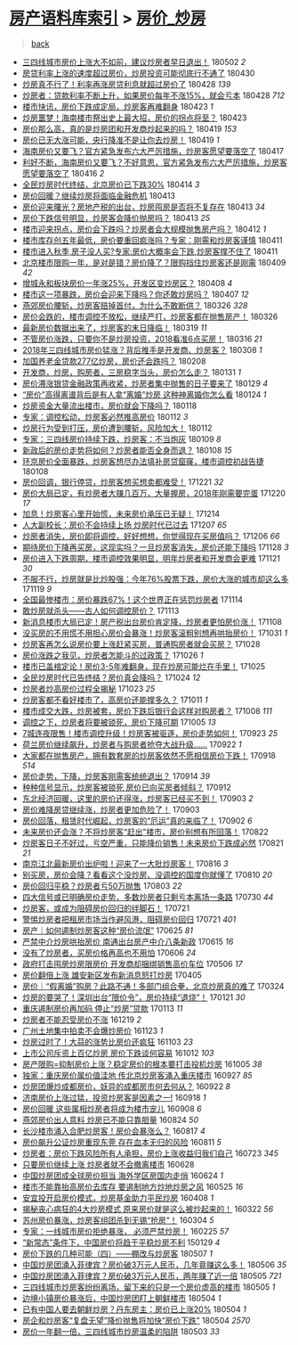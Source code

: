 [房产语料库索引](../../README.md)  > [房价_炒房](房价_炒房.md)
====
> [back](../README.md)

- [三四线城市房价上涨大不如前，建议炒房者早日退出！](http://jkwz.applinzi.com/ittc/7098538471553762315.html#%E4%B8%89%E5%9B%9B%E7%BA%BF%E5%9F%8E%E5%B8%82%E6%88%BF%E4%BB%B7%E4%B8%8A%E6%B6%A8%E5%A4%A7%E4%B8%8D%E5%A6%82%E5%89%8D%EF%BC%8C%E5%BB%BA%E8%AE%AE%E7%82%92%E6%88%BF%E8%80%85%E6%97%A9%E6%97%A5%E9%80%80%E5%87%BA%EF%BC%81) 180502 *2* 
- [房贷利率上涨的速度超过房价，炒房投资可能彻底行不通了](http://jkwz.applinzi.com/ittc/7097711911049364497.html#%E6%88%BF%E8%B4%B7%E5%88%A9%E7%8E%87%E4%B8%8A%E6%B6%A8%E7%9A%84%E9%80%9F%E5%BA%A6%E8%B6%85%E8%BF%87%E6%88%BF%E4%BB%B7%EF%BC%8C%E7%82%92%E6%88%BF%E6%8A%95%E8%B5%84%E5%8F%AF%E8%83%BD%E5%BD%BB%E5%BA%95%E8%A1%8C%E4%B8%8D%E9%80%9A%E4%BA%86) 180430  
- [炒房真不行了！利率再涨房贷利息就超过房价了](http://jkwz.applinzi.com/ittc/7097094198685860870.html#%E7%82%92%E6%88%BF%E7%9C%9F%E4%B8%8D%E8%A1%8C%E4%BA%86%EF%BC%81%E5%88%A9%E7%8E%87%E5%86%8D%E6%B6%A8%E6%88%BF%E8%B4%B7%E5%88%A9%E6%81%AF%E5%B0%B1%E8%B6%85%E8%BF%87%E6%88%BF%E4%BB%B7%E4%BA%86) 180428 *139* 
- [炒房者：贷款利率不断上升，如果房价每年不涨15%，就会亏本](http://jkwz.applinzi.com/ittc/7096968254679680010.html#%E7%82%92%E6%88%BF%E8%80%85%EF%BC%9A%E8%B4%B7%E6%AC%BE%E5%88%A9%E7%8E%87%E4%B8%8D%E6%96%AD%E4%B8%8A%E5%8D%87%EF%BC%8C%E5%A6%82%E6%9E%9C%E6%88%BF%E4%BB%B7%E6%AF%8F%E5%B9%B4%E4%B8%8D%E6%B6%A815%25%EF%BC%8C%E5%B0%B1%E4%BC%9A%E4%BA%8F%E6%9C%AC) 180428 *712* 
- [楼市快讯，房价下跌成定局，炒房客再难翻身](http://jkwz.applinzi.com/ittc/7095170495827936262.html#%E6%A5%BC%E5%B8%82%E5%BF%AB%E8%AE%AF%EF%BC%8C%E6%88%BF%E4%BB%B7%E4%B8%8B%E8%B7%8C%E6%88%90%E5%AE%9A%E5%B1%80%EF%BC%8C%E7%82%92%E6%88%BF%E5%AE%A2%E5%86%8D%E9%9A%BE%E7%BF%BB%E8%BA%AB) 180423 *1* 
- [炒房噩梦！海南楼市祭出史上最大招，房价的拐点将至？](http://jkwz.applinzi.com/ittc/7095225880177804305.html#%E7%82%92%E6%88%BF%E5%99%A9%E6%A2%A6%EF%BC%81%E6%B5%B7%E5%8D%97%E6%A5%BC%E5%B8%82%E7%A5%AD%E5%87%BA%E5%8F%B2%E4%B8%8A%E6%9C%80%E5%A4%A7%E6%8B%9B%EF%BC%8C%E6%88%BF%E4%BB%B7%E7%9A%84%E6%8B%90%E7%82%B9%E5%B0%86%E8%87%B3%EF%BC%9F) 180423  
- [房价那么高，真的是炒房团和开发商炒起来的吗？](http://jkwz.applinzi.com/ittc/7093740029056910353.html#%E6%88%BF%E4%BB%B7%E9%82%A3%E4%B9%88%E9%AB%98%EF%BC%8C%E7%9C%9F%E7%9A%84%E6%98%AF%E7%82%92%E6%88%BF%E5%9B%A2%E5%92%8C%E5%BC%80%E5%8F%91%E5%95%86%E7%82%92%E8%B5%B7%E6%9D%A5%E7%9A%84%E5%90%97%EF%BC%9F) 180419 *153* 
- [房价已无大涨可能，央行降准不是让你去炒房！](http://jkwz.applinzi.com/ittc/7093620239994717191.html#%E6%88%BF%E4%BB%B7%E5%B7%B2%E6%97%A0%E5%A4%A7%E6%B6%A8%E5%8F%AF%E8%83%BD%EF%BC%8C%E5%A4%AE%E8%A1%8C%E9%99%8D%E5%87%86%E4%B8%8D%E6%98%AF%E8%AE%A9%E4%BD%A0%E5%8E%BB%E7%82%92%E6%88%BF%EF%BC%81) 180419 *1* 
- [海南房价又要飞？官方紧急发布六大严厉措施，炒房客愿望要落空了](http://jkwz.applinzi.com/ittc/7092854978660271121.html#%E6%B5%B7%E5%8D%97%E6%88%BF%E4%BB%B7%E5%8F%88%E8%A6%81%E9%A3%9E%EF%BC%9F%E5%AE%98%E6%96%B9%E7%B4%A7%E6%80%A5%E5%8F%91%E5%B8%83%E5%85%AD%E5%A4%A7%E4%B8%A5%E5%8E%89%E6%8E%AA%E6%96%BD%EF%BC%8C%E7%82%92%E6%88%BF%E5%AE%A2%E6%84%BF%E6%9C%9B%E8%A6%81%E8%90%BD%E7%A9%BA%E4%BA%86) 180417  
- [利好不断，海南房价又要飞？不好意思，官方紧急发布六大严厉措施，炒房客愿望要落空了](http://jkwz.applinzi.com/ittc/7092697070404371462.html#%E5%88%A9%E5%A5%BD%E4%B8%8D%E6%96%AD%EF%BC%8C%E6%B5%B7%E5%8D%97%E6%88%BF%E4%BB%B7%E5%8F%88%E8%A6%81%E9%A3%9E%EF%BC%9F%E4%B8%8D%E5%A5%BD%E6%84%8F%E6%80%9D%EF%BC%8C%E5%AE%98%E6%96%B9%E7%B4%A7%E6%80%A5%E5%8F%91%E5%B8%83%E5%85%AD%E5%A4%A7%E4%B8%A5%E5%8E%89%E6%8E%AA%E6%96%BD%EF%BC%8C%E7%82%92%E6%88%BF%E5%AE%A2%E6%84%BF%E6%9C%9B%E8%A6%81%E8%90%BD%E7%A9%BA%E4%BA%86) 180416 *2* 
- [全民炒房时代终结，北京房价已下跌30%](http://jkwz.applinzi.com/ittc/7091598177360937995.html#%E5%85%A8%E6%B0%91%E7%82%92%E6%88%BF%E6%97%B6%E4%BB%A3%E7%BB%88%E7%BB%93%EF%BC%8C%E5%8C%97%E4%BA%AC%E6%88%BF%E4%BB%B7%E5%B7%B2%E4%B8%8B%E8%B7%8C30%25) 180414 *3* 
- [房价回暖？继续炒房将面临金融危机](http://jkwz.applinzi.com/ittc/7091386805700264967.html#%E6%88%BF%E4%BB%B7%E5%9B%9E%E6%9A%96%EF%BC%9F%E7%BB%A7%E7%BB%AD%E7%82%92%E6%88%BF%E5%B0%86%E9%9D%A2%E4%B8%B4%E9%87%91%E8%9E%8D%E5%8D%B1%E6%9C%BA) 180413  
- [房价迎来曙光？房地产税的出台，炒房囤房是否将不复存在](http://jkwz.applinzi.com/ittc/7091511206974325777.html#%E6%88%BF%E4%BB%B7%E8%BF%8E%E6%9D%A5%E6%9B%99%E5%85%89%EF%BC%9F%E6%88%BF%E5%9C%B0%E4%BA%A7%E7%A8%8E%E7%9A%84%E5%87%BA%E5%8F%B0%EF%BC%8C%E7%82%92%E6%88%BF%E5%9B%A4%E6%88%BF%E6%98%AF%E5%90%A6%E5%B0%86%E4%B8%8D%E5%A4%8D%E5%AD%98%E5%9C%A8) 180413 *34* 
- [房价下跌信号明显，炒房客会降价抛房吗？](http://jkwz.applinzi.com/ittc/7091141543224411153.html#%E6%88%BF%E4%BB%B7%E4%B8%8B%E8%B7%8C%E4%BF%A1%E5%8F%B7%E6%98%8E%E6%98%BE%EF%BC%8C%E7%82%92%E6%88%BF%E5%AE%A2%E4%BC%9A%E9%99%8D%E4%BB%B7%E6%8A%9B%E6%88%BF%E5%90%97%EF%BC%9F) 180413 *25* 
- [楼市迎来拐点，房价会下跌吗？炒房者会大规模抛售房产吗？](http://jkwz.applinzi.com/ittc/7091103516355724299.html#%E6%A5%BC%E5%B8%82%E8%BF%8E%E6%9D%A5%E6%8B%90%E7%82%B9%EF%BC%8C%E6%88%BF%E4%BB%B7%E4%BC%9A%E4%B8%8B%E8%B7%8C%E5%90%97%EF%BC%9F%E7%82%92%E6%88%BF%E8%80%85%E4%BC%9A%E5%A4%A7%E8%A7%84%E6%A8%A1%E6%8A%9B%E5%94%AE%E6%88%BF%E4%BA%A7%E5%90%97%EF%BC%9F) 180412 *1* 
- [楼市库存创五年最低，房价要重回疯涨吗？专家：刚需和炒房客谨慎](http://jkwz.applinzi.com/ittc/7090749685700756487.html#%E6%A5%BC%E5%B8%82%E5%BA%93%E5%AD%98%E5%88%9B%E4%BA%94%E5%B9%B4%E6%9C%80%E4%BD%8E%EF%BC%8C%E6%88%BF%E4%BB%B7%E8%A6%81%E9%87%8D%E5%9B%9E%E7%96%AF%E6%B6%A8%E5%90%97%EF%BC%9F%E4%B8%93%E5%AE%B6%EF%BC%9A%E5%88%9A%E9%9C%80%E5%92%8C%E7%82%92%E6%88%BF%E5%AE%A2%E8%B0%A8%E6%85%8E) 180411  
- [楼市进入秋季,房子没人买?专家:房价大概率会下跌,炒房客撑不住了](http://jkwz.applinzi.com/ittc/7090745722221888529.html#%E6%A5%BC%E5%B8%82%E8%BF%9B%E5%85%A5%E7%A7%8B%E5%AD%A3%2C%E6%88%BF%E5%AD%90%E6%B2%A1%E4%BA%BA%E4%B9%B0%3F%E4%B8%93%E5%AE%B6%3A%E6%88%BF%E4%BB%B7%E5%A4%A7%E6%A6%82%E7%8E%87%E4%BC%9A%E4%B8%8B%E8%B7%8C%2C%E7%82%92%E6%88%BF%E5%AE%A2%E6%92%91%E4%B8%8D%E4%BD%8F%E4%BA%86) 180411  
- [北京楼市限购一年，是对是错？房价降了？限购挡住炒房客还是刚需](http://jkwz.applinzi.com/ittc/7089926956005196811.html#%E5%8C%97%E4%BA%AC%E6%A5%BC%E5%B8%82%E9%99%90%E8%B4%AD%E4%B8%80%E5%B9%B4%EF%BC%8C%E6%98%AF%E5%AF%B9%E6%98%AF%E9%94%99%EF%BC%9F%E6%88%BF%E4%BB%B7%E9%99%8D%E4%BA%86%EF%BC%9F%E9%99%90%E8%B4%AD%E6%8C%A1%E4%BD%8F%E7%82%92%E6%88%BF%E5%AE%A2%E8%BF%98%E6%98%AF%E5%88%9A%E9%9C%80) 180409 *42* 
- [增城永和板块房价一年涨25%，开发区变炒房区？](http://jkwz.applinzi.com/ittc/7089617079827432455.html#%E5%A2%9E%E5%9F%8E%E6%B0%B8%E5%92%8C%E6%9D%BF%E5%9D%97%E6%88%BF%E4%BB%B7%E4%B8%80%E5%B9%B4%E6%B6%A825%25%EF%BC%8C%E5%BC%80%E5%8F%91%E5%8C%BA%E5%8F%98%E7%82%92%E6%88%BF%E5%8C%BA%EF%BC%9F) 180408 *4* 
- [楼市这一项暴跌，房价会迎来下降吗？你还敢炒房吗？](http://jkwz.applinzi.com/ittc/7089351833091048458.html#%E6%A5%BC%E5%B8%82%E8%BF%99%E4%B8%80%E9%A1%B9%E6%9A%B4%E8%B7%8C%EF%BC%8C%E6%88%BF%E4%BB%B7%E4%BC%9A%E8%BF%8E%E6%9D%A5%E4%B8%8B%E9%99%8D%E5%90%97%EF%BC%9F%E4%BD%A0%E8%BF%98%E6%95%A2%E7%82%92%E6%88%BF%E5%90%97%EF%BC%9F) 180407 *12* 
- [燕郊房价腰斩，炒房客赔掉首付，为什么不敢断供？](http://jkwz.applinzi.com/ittc/7084853638591939600.html#%E7%87%95%E9%83%8A%E6%88%BF%E4%BB%B7%E8%85%B0%E6%96%A9%EF%BC%8C%E7%82%92%E6%88%BF%E5%AE%A2%E8%B5%94%E6%8E%89%E9%A6%96%E4%BB%98%EF%BC%8C%E4%B8%BA%E4%BB%80%E4%B9%88%E4%B8%8D%E6%95%A2%E6%96%AD%E4%BE%9B%EF%BC%9F) 180326 *328* 
- [房价会跌的，楼市调控不放松，继续严打，炒房客都在抛售房产！](http://jkwz.applinzi.com/ittc/7084571768788616203.html#%E6%88%BF%E4%BB%B7%E4%BC%9A%E8%B7%8C%E7%9A%84%EF%BC%8C%E6%A5%BC%E5%B8%82%E8%B0%83%E6%8E%A7%E4%B8%8D%E6%94%BE%E6%9D%BE%EF%BC%8C%E7%BB%A7%E7%BB%AD%E4%B8%A5%E6%89%93%EF%BC%8C%E7%82%92%E6%88%BF%E5%AE%A2%E9%83%BD%E5%9C%A8%E6%8A%9B%E5%94%AE%E6%88%BF%E4%BA%A7%EF%BC%81) 180326  
- [最新房价数据出来了，炒房客的末日降临！](http://jkwz.applinzi.com/ittc/7082198831225897995.html#%E6%9C%80%E6%96%B0%E6%88%BF%E4%BB%B7%E6%95%B0%E6%8D%AE%E5%87%BA%E6%9D%A5%E4%BA%86%EF%BC%8C%E7%82%92%E6%88%BF%E5%AE%A2%E7%9A%84%E6%9C%AB%E6%97%A5%E9%99%8D%E4%B8%B4%EF%BC%81) 180319 *11* 
- [不管房价涨跌，只要你不是炒房投资，2018看准6点买房！](http://jkwz.applinzi.com/ittc/7081134498983183366.html#%E4%B8%8D%E7%AE%A1%E6%88%BF%E4%BB%B7%E6%B6%A8%E8%B7%8C%EF%BC%8C%E5%8F%AA%E8%A6%81%E4%BD%A0%E4%B8%8D%E6%98%AF%E7%82%92%E6%88%BF%E6%8A%95%E8%B5%84%EF%BC%8C2018%E7%9C%8B%E5%87%866%E7%82%B9%E4%B9%B0%E6%88%BF%EF%BC%81) 180316 *21* 
- [2018年三四线城市房价猛涨？背后推手是开发商、炒房客？](http://jkwz.applinzi.com/ittc/7078123679395611659.html#2018%E5%B9%B4%E4%B8%89%E5%9B%9B%E7%BA%BF%E5%9F%8E%E5%B8%82%E6%88%BF%E4%BB%B7%E7%8C%9B%E6%B6%A8%EF%BC%9F%E8%83%8C%E5%90%8E%E6%8E%A8%E6%89%8B%E6%98%AF%E5%BC%80%E5%8F%91%E5%95%86%E3%80%81%E7%82%92%E6%88%BF%E5%AE%A2%EF%BC%9F) 180308 *1* 
- [加国养老金贷款277亿炒房，房价还会跌吗？](http://jkwz.applinzi.com/ittc/7067610194417026058.html#%E5%8A%A0%E5%9B%BD%E5%85%BB%E8%80%81%E9%87%91%E8%B4%B7%E6%AC%BE277%E4%BA%BF%E7%82%92%E6%88%BF%EF%BC%8C%E6%88%BF%E4%BB%B7%E8%BF%98%E4%BC%9A%E8%B7%8C%E5%90%97%EF%BC%9F) 180208  
- [开发商，炒房，购房者，三房稳字当头，房价怎么走？](http://jkwz.applinzi.com/ittc/7064891325025879057.html#%E5%BC%80%E5%8F%91%E5%95%86%EF%BC%8C%E7%82%92%E6%88%BF%EF%BC%8C%E8%B4%AD%E6%88%BF%E8%80%85%EF%BC%8C%E4%B8%89%E6%88%BF%E7%A8%B3%E5%AD%97%E5%BD%93%E5%A4%B4%EF%BC%8C%E6%88%BF%E4%BB%B7%E6%80%8E%E4%B9%88%E8%B5%B0%EF%BC%9F) 180131 *1* 
- [房价滞涨银贷金融政策再收紧，炒房者集中抛售的日子要来了](http://jkwz.applinzi.com/ittc/7064149980162294794.html#%E6%88%BF%E4%BB%B7%E6%BB%9E%E6%B6%A8%E9%93%B6%E8%B4%B7%E9%87%91%E8%9E%8D%E6%94%BF%E7%AD%96%E5%86%8D%E6%94%B6%E7%B4%A7%EF%BC%8C%E7%82%92%E6%88%BF%E8%80%85%E9%9B%86%E4%B8%AD%E6%8A%9B%E5%94%AE%E7%9A%84%E6%97%A5%E5%AD%90%E8%A6%81%E6%9D%A5%E4%BA%86) 180129 *4* 
- [“房价”高得离谱背后是有人拿“离婚”炒房 这种神离婚你怎么看](http://jkwz.applinzi.com/ittc/7061955733405303818.html#%E2%80%9C%E6%88%BF%E4%BB%B7%E2%80%9D%E9%AB%98%E5%BE%97%E7%A6%BB%E8%B0%B1%E8%83%8C%E5%90%8E%E6%98%AF%E6%9C%89%E4%BA%BA%E6%8B%BF%E2%80%9C%E7%A6%BB%E5%A9%9A%E2%80%9D%E7%82%92%E6%88%BF+%E8%BF%99%E7%A7%8D%E7%A5%9E%E7%A6%BB%E5%A9%9A%E4%BD%A0%E6%80%8E%E4%B9%88%E7%9C%8B) 180124 *1* 
- [炒房资金大量流出楼市，房价就会下降吗？](http://jkwz.applinzi.com/ittc/7059979188612629511.html#%E7%82%92%E6%88%BF%E8%B5%84%E9%87%91%E5%A4%A7%E9%87%8F%E6%B5%81%E5%87%BA%E6%A5%BC%E5%B8%82%EF%BC%8C%E6%88%BF%E4%BB%B7%E5%B0%B1%E4%BC%9A%E4%B8%8B%E9%99%8D%E5%90%97%EF%BC%9F) 180118  
- [专家：调控松动，炒房客必然推高房价](http://jkwz.applinzi.com/ittc/7057831280807248906.html#%E4%B8%93%E5%AE%B6%EF%BC%9A%E8%B0%83%E6%8E%A7%E6%9D%BE%E5%8A%A8%EF%BC%8C%E7%82%92%E6%88%BF%E5%AE%A2%E5%BF%85%E7%84%B6%E6%8E%A8%E9%AB%98%E6%88%BF%E4%BB%B7) 180112 *3* 
- [炒房行为受到打压，房价遭到腰斩，风险加大！](http://jkwz.applinzi.com/ittc/7057660708555064330.html#%E7%82%92%E6%88%BF%E8%A1%8C%E4%B8%BA%E5%8F%97%E5%88%B0%E6%89%93%E5%8E%8B%EF%BC%8C%E6%88%BF%E4%BB%B7%E9%81%AD%E5%88%B0%E8%85%B0%E6%96%A9%EF%BC%8C%E9%A3%8E%E9%99%A9%E5%8A%A0%E5%A4%A7%EF%BC%81) 180112  
- [专家：三四线房价持续下跌，炒房客：不当炮灰](http://jkwz.applinzi.com/ittc/7056625429610234890.html#%E4%B8%93%E5%AE%B6%EF%BC%9A%E4%B8%89%E5%9B%9B%E7%BA%BF%E6%88%BF%E4%BB%B7%E6%8C%81%E7%BB%AD%E4%B8%8B%E8%B7%8C%EF%BC%8C%E7%82%92%E6%88%BF%E5%AE%A2%EF%BC%9A%E4%B8%8D%E5%BD%93%E7%82%AE%E7%81%B0) 180109 *8* 
- [新政后的房价走势将如何？炒房者能否全身而退？](http://jkwz.applinzi.com/ittc/7056260479217828871.html#%E6%96%B0%E6%94%BF%E5%90%8E%E7%9A%84%E6%88%BF%E4%BB%B7%E8%B5%B0%E5%8A%BF%E5%B0%86%E5%A6%82%E4%BD%95%EF%BC%9F%E7%82%92%E6%88%BF%E8%80%85%E8%83%BD%E5%90%A6%E5%85%A8%E8%BA%AB%E8%80%8C%E9%80%80%EF%BC%9F) 180108 *15* 
- [环京房价全面暴跌，炒房客想尽办法填补房贷窟窿，楼市调控初战告捷](http://jkwz.applinzi.com/ittc/7056167145375794183.html#%E7%8E%AF%E4%BA%AC%E6%88%BF%E4%BB%B7%E5%85%A8%E9%9D%A2%E6%9A%B4%E8%B7%8C%EF%BC%8C%E7%82%92%E6%88%BF%E5%AE%A2%E6%83%B3%E5%B0%BD%E5%8A%9E%E6%B3%95%E5%A1%AB%E8%A1%A5%E6%88%BF%E8%B4%B7%E7%AA%9F%E7%AA%BF%EF%BC%8C%E6%A5%BC%E5%B8%82%E8%B0%83%E6%8E%A7%E5%88%9D%E6%88%98%E5%91%8A%E6%8D%B7) 180108  
- [房价回调，银行停贷，炒房客想买想卖都难受！](http://jkwz.applinzi.com/ittc/7049465387689706513.html#%E6%88%BF%E4%BB%B7%E5%9B%9E%E8%B0%83%EF%BC%8C%E9%93%B6%E8%A1%8C%E5%81%9C%E8%B4%B7%EF%BC%8C%E7%82%92%E6%88%BF%E5%AE%A2%E6%83%B3%E4%B9%B0%E6%83%B3%E5%8D%96%E9%83%BD%E9%9A%BE%E5%8F%97%EF%BC%81) 171221 *32* 
- [房价大局已定，有炒房者大赚几百万，大量握房，2018年刚需要完蛋](http://jkwz.applinzi.com/ittc/7049096283195704337.html#%E6%88%BF%E4%BB%B7%E5%A4%A7%E5%B1%80%E5%B7%B2%E5%AE%9A%EF%BC%8C%E6%9C%89%E7%82%92%E6%88%BF%E8%80%85%E5%A4%A7%E8%B5%9A%E5%87%A0%E7%99%BE%E4%B8%87%EF%BC%8C%E5%A4%A7%E9%87%8F%E6%8F%A1%E6%88%BF%EF%BC%8C2018%E5%B9%B4%E5%88%9A%E9%9C%80%E8%A6%81%E5%AE%8C%E8%9B%8B) 171220 *17* 
- [加息！炒房客心里开始慌，未来房价承压已无疑！](http://jkwz.applinzi.com/ittc/7046968222098654224.html#%E5%8A%A0%E6%81%AF%EF%BC%81%E7%82%92%E6%88%BF%E5%AE%A2%E5%BF%83%E9%87%8C%E5%BC%80%E5%A7%8B%E6%85%8C%EF%BC%8C%E6%9C%AA%E6%9D%A5%E6%88%BF%E4%BB%B7%E6%89%BF%E5%8E%8B%E5%B7%B2%E6%97%A0%E7%96%91%EF%BC%81) 171214  
- [人大副校长：房价不会持续上扬 炒房时代已过去](http://jkwz.applinzi.com/ittc/7044294096473031696.html#%E4%BA%BA%E5%A4%A7%E5%89%AF%E6%A0%A1%E9%95%BF%EF%BC%9A%E6%88%BF%E4%BB%B7%E4%B8%8D%E4%BC%9A%E6%8C%81%E7%BB%AD%E4%B8%8A%E6%89%AC+%E7%82%92%E6%88%BF%E6%97%B6%E4%BB%A3%E5%B7%B2%E8%BF%87%E5%8E%BB) 171207 *65* 
- [炒房者消失，房价即将调控，好好想想，你觉得现在买房值吗？](http://jkwz.applinzi.com/ittc/7043975332623811601.html#%E7%82%92%E6%88%BF%E8%80%85%E6%B6%88%E5%A4%B1%EF%BC%8C%E6%88%BF%E4%BB%B7%E5%8D%B3%E5%B0%86%E8%B0%83%E6%8E%A7%EF%BC%8C%E5%A5%BD%E5%A5%BD%E6%83%B3%E6%83%B3%EF%BC%8C%E4%BD%A0%E8%A7%89%E5%BE%97%E7%8E%B0%E5%9C%A8%E4%B9%B0%E6%88%BF%E5%80%BC%E5%90%97%EF%BC%9F) 171206 *66* 
- [期待房价下降再买房，这现实吗？一旦炒房客消失，房价还能下降吗](http://jkwz.applinzi.com/ittc/7041032502846686225.html#%E6%9C%9F%E5%BE%85%E6%88%BF%E4%BB%B7%E4%B8%8B%E9%99%8D%E5%86%8D%E4%B9%B0%E6%88%BF%EF%BC%8C%E8%BF%99%E7%8E%B0%E5%AE%9E%E5%90%97%EF%BC%9F%E4%B8%80%E6%97%A6%E7%82%92%E6%88%BF%E5%AE%A2%E6%B6%88%E5%A4%B1%EF%BC%8C%E6%88%BF%E4%BB%B7%E8%BF%98%E8%83%BD%E4%B8%8B%E9%99%8D%E5%90%97) 171128 *3* 
- [房价进入下跌周期，楼市调控效果明显，明年炒房者和开发商会更难](http://jkwz.applinzi.com/ittc/7038463345429054481.html#%E6%88%BF%E4%BB%B7%E8%BF%9B%E5%85%A5%E4%B8%8B%E8%B7%8C%E5%91%A8%E6%9C%9F%EF%BC%8C%E6%A5%BC%E5%B8%82%E8%B0%83%E6%8E%A7%E6%95%88%E6%9E%9C%E6%98%8E%E6%98%BE%EF%BC%8C%E6%98%8E%E5%B9%B4%E7%82%92%E6%88%BF%E8%80%85%E5%92%8C%E5%BC%80%E5%8F%91%E5%95%86%E4%BC%9A%E6%9B%B4%E9%9A%BE) 171121 *30* 
- [不服不行，炒房就是比炒股强：今年76%股票下跌，房价大涨的城市却这么多](http://jkwz.applinzi.com/ittc/7037708945563583505.html#%E4%B8%8D%E6%9C%8D%E4%B8%8D%E8%A1%8C%EF%BC%8C%E7%82%92%E6%88%BF%E5%B0%B1%E6%98%AF%E6%AF%94%E7%82%92%E8%82%A1%E5%BC%BA%EF%BC%9A%E4%BB%8A%E5%B9%B476%25%E8%82%A1%E7%A5%A8%E4%B8%8B%E8%B7%8C%EF%BC%8C%E6%88%BF%E4%BB%B7%E5%A4%A7%E6%B6%A8%E7%9A%84%E5%9F%8E%E5%B8%82%E5%8D%B4%E8%BF%99%E4%B9%88%E5%A4%9A) 171119 *9* 
- [全国最惨楼市：房价暴跌67%！这个世界正在惩罚炒房者](http://jkwz.applinzi.com/ittc/7035835330220000272.html#%E5%85%A8%E5%9B%BD%E6%9C%80%E6%83%A8%E6%A5%BC%E5%B8%82%EF%BC%9A%E6%88%BF%E4%BB%B7%E6%9A%B4%E8%B7%8C67%25%EF%BC%81%E8%BF%99%E4%B8%AA%E4%B8%96%E7%95%8C%E6%AD%A3%E5%9C%A8%E6%83%A9%E7%BD%9A%E7%82%92%E6%88%BF%E8%80%85) 171114  
- [敢炒房就杀头——古人如何调控房价？](http://jkwz.applinzi.com/ittc/7035549038026425360.html#%E6%95%A2%E7%82%92%E6%88%BF%E5%B0%B1%E6%9D%80%E5%A4%B4%E2%80%94%E2%80%94%E5%8F%A4%E4%BA%BA%E5%A6%82%E4%BD%95%E8%B0%83%E6%8E%A7%E6%88%BF%E4%BB%B7%EF%BC%9F) 171113  
- [新消息楼市大局已定！房产税出台房价肯定降，炒房者更怕房价涨！](http://jkwz.applinzi.com/ittc/7033511725389841424.html#%E6%96%B0%E6%B6%88%E6%81%AF%E6%A5%BC%E5%B8%82%E5%A4%A7%E5%B1%80%E5%B7%B2%E5%AE%9A%EF%BC%81%E6%88%BF%E4%BA%A7%E7%A8%8E%E5%87%BA%E5%8F%B0%E6%88%BF%E4%BB%B7%E8%82%AF%E5%AE%9A%E9%99%8D%EF%BC%8C%E7%82%92%E6%88%BF%E8%80%85%E6%9B%B4%E6%80%95%E6%88%BF%E4%BB%B7%E6%B6%A8%EF%BC%81) 171108  
- [没买房的不用慌不用担心房价会暴涨！炒房客滚粗别想再哄抬房价！](http://jkwz.applinzi.com/ittc/7030524612016866321.html#%E6%B2%A1%E4%B9%B0%E6%88%BF%E7%9A%84%E4%B8%8D%E7%94%A8%E6%85%8C%E4%B8%8D%E7%94%A8%E6%8B%85%E5%BF%83%E6%88%BF%E4%BB%B7%E4%BC%9A%E6%9A%B4%E6%B6%A8%EF%BC%81%E7%82%92%E6%88%BF%E5%AE%A2%E6%BB%9A%E7%B2%97%E5%88%AB%E6%83%B3%E5%86%8D%E5%93%84%E6%8A%AC%E6%88%BF%E4%BB%B7%EF%BC%81) 171031 *1* 
- [炒房客再怎么说房价要上涨赶紧买房，普通购房者就会买房？](http://jkwz.applinzi.com/ittc/7029458470816973840.html#%E7%82%92%E6%88%BF%E5%AE%A2%E5%86%8D%E6%80%8E%E4%B9%88%E8%AF%B4%E6%88%BF%E4%BB%B7%E8%A6%81%E4%B8%8A%E6%B6%A8%E8%B5%B6%E7%B4%A7%E4%B9%B0%E6%88%BF%EF%BC%8C%E6%99%AE%E9%80%9A%E8%B4%AD%E6%88%BF%E8%80%85%E5%B0%B1%E4%BC%9A%E4%B9%B0%E6%88%BF%EF%BC%9F) 171028  
- [房价涨跌之我见，炒房者怎能斗的过政策？](http://jkwz.applinzi.com/ittc/7028788084265714704.html#%E6%88%BF%E4%BB%B7%E6%B6%A8%E8%B7%8C%E4%B9%8B%E6%88%91%E8%A7%81%EF%BC%8C%E7%82%92%E6%88%BF%E8%80%85%E6%80%8E%E8%83%BD%E6%96%97%E7%9A%84%E8%BF%87%E6%94%BF%E7%AD%96%EF%BC%9F) 171026 *1* 
- [楼市已盖棺定论！房价3-5年难翻身，现在炒房可能烂在手里！](http://jkwz.applinzi.com/ittc/7028440328087012369.html#%E6%A5%BC%E5%B8%82%E5%B7%B2%E7%9B%96%E6%A3%BA%E5%AE%9A%E8%AE%BA%EF%BC%81%E6%88%BF%E4%BB%B73-5%E5%B9%B4%E9%9A%BE%E7%BF%BB%E8%BA%AB%EF%BC%8C%E7%8E%B0%E5%9C%A8%E7%82%92%E6%88%BF%E5%8F%AF%E8%83%BD%E7%83%82%E5%9C%A8%E6%89%8B%E9%87%8C%EF%BC%81) 171025  
- [全民炒房时代已告终结？房价真会降吗？](http://jkwz.applinzi.com/ittc/7028004951689790480.html#%E5%85%A8%E6%B0%91%E7%82%92%E6%88%BF%E6%97%B6%E4%BB%A3%E5%B7%B2%E5%91%8A%E7%BB%88%E7%BB%93%EF%BC%9F%E6%88%BF%E4%BB%B7%E7%9C%9F%E4%BC%9A%E9%99%8D%E5%90%97%EF%BC%9F) 171024 *12* 
- [炒房者炒高房价过程全揭秘](http://jkwz.applinzi.com/ittc/7027621292776358929.html#%E7%82%92%E6%88%BF%E8%80%85%E7%82%92%E9%AB%98%E6%88%BF%E4%BB%B7%E8%BF%87%E7%A8%8B%E5%85%A8%E6%8F%AD%E7%A7%98) 171023 *25* 
- [炒房客都不看好楼市了，高房价还能撑多久？](http://jkwz.applinzi.com/ittc/7023120043632755729.html#%E7%82%92%E6%88%BF%E5%AE%A2%E9%83%BD%E4%B8%8D%E7%9C%8B%E5%A5%BD%E6%A5%BC%E5%B8%82%E4%BA%86%EF%BC%8C%E9%AB%98%E6%88%BF%E4%BB%B7%E8%BF%98%E8%83%BD%E6%92%91%E5%A4%9A%E4%B9%85%EF%BC%9F) 171011 *1* 
- [楼市成交大跌，炒房被套，房价下跌后银行会这样对购房者？](http://jkwz.applinzi.com/ittc/7022018923359372305.html#%E6%A5%BC%E5%B8%82%E6%88%90%E4%BA%A4%E5%A4%A7%E8%B7%8C%EF%BC%8C%E7%82%92%E6%88%BF%E8%A2%AB%E5%A5%97%EF%BC%8C%E6%88%BF%E4%BB%B7%E4%B8%8B%E8%B7%8C%E5%90%8E%E9%93%B6%E8%A1%8C%E4%BC%9A%E8%BF%99%E6%A0%B7%E5%AF%B9%E8%B4%AD%E6%88%BF%E8%80%85%EF%BC%9F) 171008 *111* 
- [调控之下，炒房者将要被锁死，房价下降可期](http://jkwz.applinzi.com/ittc/7020998494440129552.html#%E8%B0%83%E6%8E%A7%E4%B9%8B%E4%B8%8B%EF%BC%8C%E7%82%92%E6%88%BF%E8%80%85%E5%B0%86%E8%A6%81%E8%A2%AB%E9%94%81%E6%AD%BB%EF%BC%8C%E6%88%BF%E4%BB%B7%E4%B8%8B%E9%99%8D%E5%8F%AF%E6%9C%9F) 171005 *13* 
- [7城连夜限售！楼市调控升级！炒房客被驱逐，房价走势如何！](http://jkwz.applinzi.com/ittc/7016479860090995728.html#7%E5%9F%8E%E8%BF%9E%E5%A4%9C%E9%99%90%E5%94%AE%EF%BC%81%E6%A5%BC%E5%B8%82%E8%B0%83%E6%8E%A7%E5%8D%87%E7%BA%A7%EF%BC%81%E7%82%92%E6%88%BF%E5%AE%A2%E8%A2%AB%E9%A9%B1%E9%80%90%EF%BC%8C%E6%88%BF%E4%BB%B7%E8%B5%B0%E5%8A%BF%E5%A6%82%E4%BD%95%EF%BC%81) 170923 *25* 
- [荷兰房价继续飙升，炒房者与购房者抢夺大战升级……](http://jkwz.applinzi.com/ittc/7016077122840560656.html#%E8%8D%B7%E5%85%B0%E6%88%BF%E4%BB%B7%E7%BB%A7%E7%BB%AD%E9%A3%99%E5%8D%87%EF%BC%8C%E7%82%92%E6%88%BF%E8%80%85%E4%B8%8E%E8%B4%AD%E6%88%BF%E8%80%85%E6%8A%A2%E5%A4%BA%E5%A4%A7%E6%88%98%E5%8D%87%E7%BA%A7%E2%80%A6%E2%80%A6) 170922 *1* 
- [大家都在抛售房产，拥有数套房的炒房客依然不愿相信房价下跌！](http://jkwz.applinzi.com/ittc/7014605584379413521.html#%E5%A4%A7%E5%AE%B6%E9%83%BD%E5%9C%A8%E6%8A%9B%E5%94%AE%E6%88%BF%E4%BA%A7%EF%BC%8C%E6%8B%A5%E6%9C%89%E6%95%B0%E5%A5%97%E6%88%BF%E7%9A%84%E7%82%92%E6%88%BF%E5%AE%A2%E4%BE%9D%E7%84%B6%E4%B8%8D%E6%84%BF%E7%9B%B8%E4%BF%A1%E6%88%BF%E4%BB%B7%E4%B8%8B%E8%B7%8C%EF%BC%81) 170918 *514* 
- [房价走势，下降，炒房客刚需客统统退出？](http://jkwz.applinzi.com/ittc/7013250075206353936.html#%E6%88%BF%E4%BB%B7%E8%B5%B0%E5%8A%BF%EF%BC%8C%E4%B8%8B%E9%99%8D%EF%BC%8C%E7%82%92%E6%88%BF%E5%AE%A2%E5%88%9A%E9%9C%80%E5%AE%A2%E7%BB%9F%E7%BB%9F%E9%80%80%E5%87%BA%EF%BC%9F) 170914 *39* 
- [种种信号显示，炒房客被锁死 房价已向买房者倾斜？](http://jkwz.applinzi.com/ittc/7012441236978533136.html#%E7%A7%8D%E7%A7%8D%E4%BF%A1%E5%8F%B7%E6%98%BE%E7%A4%BA%EF%BC%8C%E7%82%92%E6%88%BF%E5%AE%A2%E8%A2%AB%E9%94%81%E6%AD%BB+%E6%88%BF%E4%BB%B7%E5%B7%B2%E5%90%91%E4%B9%B0%E6%88%BF%E8%80%85%E5%80%BE%E6%96%9C%EF%BC%9F) 170912  
- [东北经济回暖，这里的房价还得涨，炒房客已经买不到！](http://jkwz.applinzi.com/ittc/7009186218791928849.html#%E4%B8%9C%E5%8C%97%E7%BB%8F%E6%B5%8E%E5%9B%9E%E6%9A%96%EF%BC%8C%E8%BF%99%E9%87%8C%E7%9A%84%E6%88%BF%E4%BB%B7%E8%BF%98%E5%BE%97%E6%B6%A8%EF%BC%8C%E7%82%92%E6%88%BF%E5%AE%A2%E5%B7%B2%E7%BB%8F%E4%B9%B0%E4%B8%8D%E5%88%B0%EF%BC%81) 170903 *2* 
- [房价难降房贷继续涨，炒房者更加危险了！](http://jkwz.applinzi.com/ittc/7009149736874148880.html#%E6%88%BF%E4%BB%B7%E9%9A%BE%E9%99%8D%E6%88%BF%E8%B4%B7%E7%BB%A7%E7%BB%AD%E6%B6%A8%EF%BC%8C%E7%82%92%E6%88%BF%E8%80%85%E6%9B%B4%E5%8A%A0%E5%8D%B1%E9%99%A9%E4%BA%86%EF%BC%81) 170903  
- [房价回落，租赁时代崛起，炒房客的“厄运”真的来临了！](http://jkwz.applinzi.com/ittc/7008656107495752721.html#%E6%88%BF%E4%BB%B7%E5%9B%9E%E8%90%BD%EF%BC%8C%E7%A7%9F%E8%B5%81%E6%97%B6%E4%BB%A3%E5%B4%9B%E8%B5%B7%EF%BC%8C%E7%82%92%E6%88%BF%E5%AE%A2%E7%9A%84%E2%80%9C%E5%8E%84%E8%BF%90%E2%80%9D%E7%9C%9F%E7%9A%84%E6%9D%A5%E4%B8%B4%E4%BA%86%EF%BC%81) 170902 *6* 
- [未来房价还会涨？不将炒房客“赶出”楼市，房价别想有所回落！](http://jkwz.applinzi.com/ittc/7004557626439107601.html#%E6%9C%AA%E6%9D%A5%E6%88%BF%E4%BB%B7%E8%BF%98%E4%BC%9A%E6%B6%A8%EF%BC%9F%E4%B8%8D%E5%B0%86%E7%82%92%E6%88%BF%E5%AE%A2%E2%80%9C%E8%B5%B6%E5%87%BA%E2%80%9D%E6%A5%BC%E5%B8%82%EF%BC%8C%E6%88%BF%E4%BB%B7%E5%88%AB%E6%83%B3%E6%9C%89%E6%89%80%E5%9B%9E%E8%90%BD%EF%BC%81) 170822  
- [炒房客日子不好过，亏空严重，只能降价销售！未来房价下跌成必然](http://jkwz.applinzi.com/ittc/7004208609377125392.html#%E7%82%92%E6%88%BF%E5%AE%A2%E6%97%A5%E5%AD%90%E4%B8%8D%E5%A5%BD%E8%BF%87%EF%BC%8C%E4%BA%8F%E7%A9%BA%E4%B8%A5%E9%87%8D%EF%BC%8C%E5%8F%AA%E8%83%BD%E9%99%8D%E4%BB%B7%E9%94%80%E5%94%AE%EF%BC%81%E6%9C%AA%E6%9D%A5%E6%88%BF%E4%BB%B7%E4%B8%8B%E8%B7%8C%E6%88%90%E5%BF%85%E7%84%B6) 170821 *21* 
- [南京江北最新房价出炉啦！迎来了一大批炒房客！](http://jkwz.applinzi.com/ittc/7002420960198919185.html#%E5%8D%97%E4%BA%AC%E6%B1%9F%E5%8C%97%E6%9C%80%E6%96%B0%E6%88%BF%E4%BB%B7%E5%87%BA%E7%82%89%E5%95%A6%EF%BC%81%E8%BF%8E%E6%9D%A5%E4%BA%86%E4%B8%80%E5%A4%A7%E6%89%B9%E7%82%92%E6%88%BF%E5%AE%A2%EF%BC%81) 170816 *3* 
- [别买房，房价会降？看看这个没炒房、没调控的国度你就懂了](http://jkwz.applinzi.com/ittc/7000199399991673872.html#%E5%88%AB%E4%B9%B0%E6%88%BF%EF%BC%8C%E6%88%BF%E4%BB%B7%E4%BC%9A%E9%99%8D%EF%BC%9F%E7%9C%8B%E7%9C%8B%E8%BF%99%E4%B8%AA%E6%B2%A1%E7%82%92%E6%88%BF%E3%80%81%E6%B2%A1%E8%B0%83%E6%8E%A7%E7%9A%84%E5%9B%BD%E5%BA%A6%E4%BD%A0%E5%B0%B1%E6%87%82%E4%BA%86) 170810 *20* 
- [房价回归平稳？炒房者亏50万抛售](http://jkwz.applinzi.com/ittc/6997538108332311568.html#%E6%88%BF%E4%BB%B7%E5%9B%9E%E5%BD%92%E5%B9%B3%E7%A8%B3%EF%BC%9F%E7%82%92%E6%88%BF%E8%80%85%E4%BA%8F50%E4%B8%87%E6%8A%9B%E5%94%AE) 170803 *22* 
- [四大信号或已明确房价走势，多数炒房者只剩亏本离场一条路](http://jkwz.applinzi.com/ittc/6995933217470022673.html#%E5%9B%9B%E5%A4%A7%E4%BF%A1%E5%8F%B7%E6%88%96%E5%B7%B2%E6%98%8E%E7%A1%AE%E6%88%BF%E4%BB%B7%E8%B5%B0%E5%8A%BF%EF%BC%8C%E5%A4%9A%E6%95%B0%E7%82%92%E6%88%BF%E8%80%85%E5%8F%AA%E5%89%A9%E4%BA%8F%E6%9C%AC%E7%A6%BB%E5%9C%BA%E4%B8%80%E6%9D%A1%E8%B7%AF) 170730 *44* 
- [炒房客，或成为阻碍房价回归的绊脚石！](http://jkwz.applinzi.com/ittc/6992785461750531089.html#%E7%82%92%E6%88%BF%E5%AE%A2%EF%BC%8C%E6%88%96%E6%88%90%E4%B8%BA%E9%98%BB%E7%A2%8D%E6%88%BF%E4%BB%B7%E5%9B%9E%E5%BD%92%E7%9A%84%E7%BB%8A%E8%84%9A%E7%9F%B3%EF%BC%81) 170721  
- [警惕炒房者把租房市场当作避风港，阻碍房价回归](http://jkwz.applinzi.com/ittc/6992715525527176209.html#%E8%AD%A6%E6%83%95%E7%82%92%E6%88%BF%E8%80%85%E6%8A%8A%E7%A7%9F%E6%88%BF%E5%B8%82%E5%9C%BA%E5%BD%93%E4%BD%9C%E9%81%BF%E9%A3%8E%E6%B8%AF%EF%BC%8C%E9%98%BB%E7%A2%8D%E6%88%BF%E4%BB%B7%E5%9B%9E%E5%BD%92) 170721 *401* 
- [房产｜如何遏制炒房客这种“房价流氓”](http://jkwz.applinzi.com/ittc/6983048302416102404.html#%E6%88%BF%E4%BA%A7%EF%BD%9C%E5%A6%82%E4%BD%95%E9%81%8F%E5%88%B6%E7%82%92%E6%88%BF%E5%AE%A2%E8%BF%99%E7%A7%8D%E2%80%9C%E6%88%BF%E4%BB%B7%E6%B5%81%E6%B0%93%E2%80%9D) 170625 *81* 
- [严禁中介炒房哄抬房价 南通出台房产中介八条新政](http://jkwz.applinzi.com/ittc/6979485035869504517.html#%E4%B8%A5%E7%A6%81%E4%B8%AD%E4%BB%8B%E7%82%92%E6%88%BF%E5%93%84%E6%8A%AC%E6%88%BF%E4%BB%B7+%E5%8D%97%E9%80%9A%E5%87%BA%E5%8F%B0%E6%88%BF%E4%BA%A7%E4%B8%AD%E4%BB%8B%E5%85%AB%E6%9D%A1%E6%96%B0%E6%94%BF) 170615 *16* 
- [没有了炒房者，买房价格再高也不用怕](http://jkwz.applinzi.com/ittc/6976049740046140420.html#%E6%B2%A1%E6%9C%89%E4%BA%86%E7%82%92%E6%88%BF%E8%80%85%EF%BC%8C%E4%B9%B0%E6%88%BF%E4%BB%B7%E6%A0%BC%E5%86%8D%E9%AB%98%E4%B9%9F%E4%B8%8D%E7%94%A8%E6%80%95) 170606 *24* 
- [政府打击囤房炒房限房价 开发商却捆绑销售高价车位](http://jkwz.applinzi.com/ittc/6964480734952686597.html#%E6%94%BF%E5%BA%9C%E6%89%93%E5%87%BB%E5%9B%A4%E6%88%BF%E7%82%92%E6%88%BF%E9%99%90%E6%88%BF%E4%BB%B7+%E5%BC%80%E5%8F%91%E5%95%86%E5%8D%B4%E6%8D%86%E7%BB%91%E9%94%80%E5%94%AE%E9%AB%98%E4%BB%B7%E8%BD%A6%E4%BD%8D) 170506 *17* 
- [房价翻倍上涨 雄安新区发布新消息怒打炒房](http://jkwz.applinzi.com/ittc/6952976291929261060.html#%E6%88%BF%E4%BB%B7%E7%BF%BB%E5%80%8D%E4%B8%8A%E6%B6%A8+%E9%9B%84%E5%AE%89%E6%96%B0%E5%8C%BA%E5%8F%91%E5%B8%83%E6%96%B0%E6%B6%88%E6%81%AF%E6%80%92%E6%89%93%E7%82%92%E6%88%BF) 170405  
- [房价｜“假离婚”购房？此路不通！多部门组合拳，北京炒房真的难了](http://jkwz.applinzi.com/ittc/6948688773255791621.html#%E6%88%BF%E4%BB%B7%EF%BD%9C%E2%80%9C%E5%81%87%E7%A6%BB%E5%A9%9A%E2%80%9D%E8%B4%AD%E6%88%BF%EF%BC%9F%E6%AD%A4%E8%B7%AF%E4%B8%8D%E9%80%9A%EF%BC%81%E5%A4%9A%E9%83%A8%E9%97%A8%E7%BB%84%E5%90%88%E6%8B%B3%EF%BC%8C%E5%8C%97%E4%BA%AC%E7%82%92%E6%88%BF%E7%9C%9F%E7%9A%84%E9%9A%BE%E4%BA%86) 170324  
- [炒房的要哭了！深圳出台“限价令”，房价持续“退烧”！](http://jkwz.applinzi.com/ittc/6925680918198223877.html#%E7%82%92%E6%88%BF%E7%9A%84%E8%A6%81%E5%93%AD%E4%BA%86%EF%BC%81%E6%B7%B1%E5%9C%B3%E5%87%BA%E5%8F%B0%E2%80%9C%E9%99%90%E4%BB%B7%E4%BB%A4%E2%80%9D%EF%BC%8C%E6%88%BF%E4%BB%B7%E6%8C%81%E7%BB%AD%E2%80%9C%E9%80%80%E7%83%A7%E2%80%9D%EF%BC%81) 170121 *30* 
- [重庆遏制房价再加码 停止“炒房”贷款](http://jkwz.applinzi.com/ittc/6922596175357412356.html#%E9%87%8D%E5%BA%86%E9%81%8F%E5%88%B6%E6%88%BF%E4%BB%B7%E5%86%8D%E5%8A%A0%E7%A0%81+%E5%81%9C%E6%AD%A2%E2%80%9C%E7%82%92%E6%88%BF%E2%80%9D%E8%B4%B7%E6%AC%BE) 170113 *11* 
- [炒房者不能忍受房价不涨](http://jkwz.applinzi.com/ittc/6913132365307446276.html#%E7%82%92%E6%88%BF%E8%80%85%E4%B8%8D%E8%83%BD%E5%BF%8D%E5%8F%97%E6%88%BF%E4%BB%B7%E4%B8%8D%E6%B6%A8) 161219 *2* 
- [广州土地集中拍卖不会爆炒房价](http://jkwz.applinzi.com/ittc/6903453362556503045.html#%E5%B9%BF%E5%B7%9E%E5%9C%9F%E5%9C%B0%E9%9B%86%E4%B8%AD%E6%8B%8D%E5%8D%96%E4%B8%8D%E4%BC%9A%E7%88%86%E7%82%92%E6%88%BF%E4%BB%B7) 161123 *1* 
- [炒房过时了！大蒜的涨势比房价还疯狂](http://jkwz.applinzi.com/ittc/6896323945430516741.html#%E7%82%92%E6%88%BF%E8%BF%87%E6%97%B6%E4%BA%86%EF%BC%81%E5%A4%A7%E8%92%9C%E7%9A%84%E6%B6%A8%E5%8A%BF%E6%AF%94%E6%88%BF%E4%BB%B7%E8%BF%98%E7%96%AF%E7%8B%82) 161103 *23* 
- [上市公司斥资上百亿炒房 房价下跌谈何容易](http://jkwz.applinzi.com/ittc/6888107688768046084.html#%E4%B8%8A%E5%B8%82%E5%85%AC%E5%8F%B8%E6%96%A5%E8%B5%84%E4%B8%8A%E7%99%BE%E4%BA%BF%E7%82%92%E6%88%BF+%E6%88%BF%E4%BB%B7%E4%B8%8B%E8%B7%8C%E8%B0%88%E4%BD%95%E5%AE%B9%E6%98%93) 161012 *103* 
- [房产限购=抑制房价上涨？稳定房价的根本要打击投机炒房](http://jkwz.applinzi.com/ittc/6885480806264341509.html#%E6%88%BF%E4%BA%A7%E9%99%90%E8%B4%AD%3D%E6%8A%91%E5%88%B6%E6%88%BF%E4%BB%B7%E4%B8%8A%E6%B6%A8%EF%BC%9F%E7%A8%B3%E5%AE%9A%E6%88%BF%E4%BB%B7%E7%9A%84%E6%A0%B9%E6%9C%AC%E8%A6%81%E6%89%93%E5%87%BB%E6%8A%95%E6%9C%BA%E7%82%92%E6%88%BF) 161005 *38* 
- [独家：重庆房价属价值洼地 传北京炒房客涌入重庆楼市](http://jkwz.applinzi.com/ittc/6882529186832450564.html#%E7%8B%AC%E5%AE%B6%EF%BC%9A%E9%87%8D%E5%BA%86%E6%88%BF%E4%BB%B7%E5%B1%9E%E4%BB%B7%E5%80%BC%E6%B4%BC%E5%9C%B0+%E4%BC%A0%E5%8C%97%E4%BA%AC%E7%82%92%E6%88%BF%E5%AE%A2%E6%B6%8C%E5%85%A5%E9%87%8D%E5%BA%86%E6%A5%BC%E5%B8%82) 160927 *85* 
- [炒房团爆炒成都房价，妖异的成都房市何去何从？](http://jkwz.applinzi.com/ittc/6880808635625636869.html#%E7%82%92%E6%88%BF%E5%9B%A2%E7%88%86%E7%82%92%E6%88%90%E9%83%BD%E6%88%BF%E4%BB%B7%EF%BC%8C%E5%A6%96%E5%BC%82%E7%9A%84%E6%88%90%E9%83%BD%E6%88%BF%E5%B8%82%E4%BD%95%E5%8E%BB%E4%BD%95%E4%BB%8E%EF%BC%9F) 160922 *8* 
- [济南房价上涨过猛，投资炒房客是因素之一!](http://jkwz.applinzi.com/ittc/6879129359494939652.html#%E6%B5%8E%E5%8D%97%E6%88%BF%E4%BB%B7%E4%B8%8A%E6%B6%A8%E8%BF%87%E7%8C%9B%EF%BC%8C%E6%8A%95%E8%B5%84%E7%82%92%E6%88%BF%E5%AE%A2%E6%98%AF%E5%9B%A0%E7%B4%A0%E4%B9%8B%E4%B8%80%21) 160918 *1* 
- [房价回暖 这些属相炒房者将成为楼市宠儿](http://jkwz.applinzi.com/ittc/6875401589807907844.html#%E6%88%BF%E4%BB%B7%E5%9B%9E%E6%9A%96+%E8%BF%99%E4%BA%9B%E5%B1%9E%E7%9B%B8%E7%82%92%E6%88%BF%E8%80%85%E5%B0%86%E6%88%90%E4%B8%BA%E6%A5%BC%E5%B8%82%E5%AE%A0%E5%84%BF) 160908 *6* 
- [燕郊房价出人意料 炒房已不能只靠胆量](http://jkwz.applinzi.com/ittc/6869818613778875397.html#%E7%87%95%E9%83%8A%E6%88%BF%E4%BB%B7%E5%87%BA%E4%BA%BA%E6%84%8F%E6%96%99+%E7%82%92%E6%88%BF%E5%B7%B2%E4%B8%8D%E8%83%BD%E5%8F%AA%E9%9D%A0%E8%83%86%E9%87%8F) 160824 *50* 
- [长沙楼市涌入合肥炒房客！房价会暴涨么？](http://jkwz.applinzi.com/ittc/6867383802254590980.html#%E9%95%BF%E6%B2%99%E6%A5%BC%E5%B8%82%E6%B6%8C%E5%85%A5%E5%90%88%E8%82%A5%E7%82%92%E6%88%BF%E5%AE%A2%EF%BC%81%E6%88%BF%E4%BB%B7%E4%BC%9A%E6%9A%B4%E6%B6%A8%E4%B9%88%EF%BC%9F) 160817 *4* 
- [房价飙升公证炒房重现东莞 存在血本无归的风险](http://jkwz.applinzi.com/ittc/6865027937841185796.html#%E6%88%BF%E4%BB%B7%E9%A3%99%E5%8D%87%E5%85%AC%E8%AF%81%E7%82%92%E6%88%BF%E9%87%8D%E7%8E%B0%E4%B8%9C%E8%8E%9E+%E5%AD%98%E5%9C%A8%E8%A1%80%E6%9C%AC%E6%97%A0%E5%BD%92%E7%9A%84%E9%A3%8E%E9%99%A9) 160811 *5* 
- [炒房者：房价下跌风险所有人承担，房价上涨收益归我们自己](http://jkwz.applinzi.com/ittc/6858097990476235781.html#%E7%82%92%E6%88%BF%E8%80%85%EF%BC%9A%E6%88%BF%E4%BB%B7%E4%B8%8B%E8%B7%8C%E9%A3%8E%E9%99%A9%E6%89%80%E6%9C%89%E4%BA%BA%E6%89%BF%E6%8B%85%EF%BC%8C%E6%88%BF%E4%BB%B7%E4%B8%8A%E6%B6%A8%E6%94%B6%E7%9B%8A%E5%BD%92%E6%88%91%E4%BB%AC%E8%87%AA%E5%B7%B1) 160723 *345* 
- [只要房价继续上涨 炒房者就不会撤离楼市](http://jkwz.applinzi.com/ittc/6848568845182436356.html#%E5%8F%AA%E8%A6%81%E6%88%BF%E4%BB%B7%E7%BB%A7%E7%BB%AD%E4%B8%8A%E6%B6%A8+%E7%82%92%E6%88%BF%E8%80%85%E5%B0%B1%E4%B8%8D%E4%BC%9A%E6%92%A4%E7%A6%BB%E6%A5%BC%E5%B8%82) 160628  
- [中国炒房团成全球房价担当 海外学区房国内走俏](http://jkwz.applinzi.com/ittc/6847225984683869189.html#%E4%B8%AD%E5%9B%BD%E7%82%92%E6%88%BF%E5%9B%A2%E6%88%90%E5%85%A8%E7%90%83%E6%88%BF%E4%BB%B7%E6%8B%85%E5%BD%93+%E6%B5%B7%E5%A4%96%E5%AD%A6%E5%8C%BA%E6%88%BF%E5%9B%BD%E5%86%85%E8%B5%B0%E4%BF%8F) 160624 *1* 
- [楼市不能靠抬高房价去库存 要遏制地方炒地炒房之风](http://jkwz.applinzi.com/ittc/6836047150173389828.html#%E6%A5%BC%E5%B8%82%E4%B8%8D%E8%83%BD%E9%9D%A0%E6%8A%AC%E9%AB%98%E6%88%BF%E4%BB%B7%E5%8E%BB%E5%BA%93%E5%AD%98+%E8%A6%81%E9%81%8F%E5%88%B6%E5%9C%B0%E6%96%B9%E7%82%92%E5%9C%B0%E7%82%92%E6%88%BF%E4%B9%8B%E9%A3%8E) 160525 *16* 
- [安宜投开启房价模式，炒房基金助力平民炒房](http://jkwz.applinzi.com/ittc/6818726399942591493.html#%E5%AE%89%E5%AE%9C%E6%8A%95%E5%BC%80%E5%90%AF%E6%88%BF%E4%BB%B7%E6%A8%A1%E5%BC%8F%EF%BC%8C%E7%82%92%E6%88%BF%E5%9F%BA%E9%87%91%E5%8A%A9%E5%8A%9B%E5%B9%B3%E6%B0%91%E7%82%92%E6%88%BF) 160408 *1* 
- [揭秘丧心病狂的4大炒房模式 原来房价就是这么被炒起来的！](http://jkwz.applinzi.com/ittc/6812444035184591877.html#%E6%8F%AD%E7%A7%98%E4%B8%A7%E5%BF%83%E7%97%85%E7%8B%82%E7%9A%844%E5%A4%A7%E7%82%92%E6%88%BF%E6%A8%A1%E5%BC%8F+%E5%8E%9F%E6%9D%A5%E6%88%BF%E4%BB%B7%E5%B0%B1%E6%98%AF%E8%BF%99%E4%B9%88%E8%A2%AB%E7%82%92%E8%B5%B7%E6%9D%A5%E7%9A%84%EF%BC%81) 160322 *56* 
- [苏州房价暴涨，炒房客组团杀到无锡“抢房“！](http://jkwz.applinzi.com/ittc/6805834485677425669.html#%E8%8B%8F%E5%B7%9E%E6%88%BF%E4%BB%B7%E6%9A%B4%E6%B6%A8%EF%BC%8C%E7%82%92%E6%88%BF%E5%AE%A2%E7%BB%84%E5%9B%A2%E6%9D%80%E5%88%B0%E6%97%A0%E9%94%A1%E2%80%9C%E6%8A%A2%E6%88%BF%E2%80%9C%EF%BC%81) 160304 *5* 
- [专家：一线城市房价拒绝暴涨， 必须严禁炒房！](http://jkwz.applinzi.com/ittc/6802792692018840580.html#%E4%B8%93%E5%AE%B6%EF%BC%9A%E4%B8%80%E7%BA%BF%E5%9F%8E%E5%B8%82%E6%88%BF%E4%BB%B7%E6%8B%92%E7%BB%9D%E6%9A%B4%E6%B6%A8%EF%BC%8C+%E5%BF%85%E9%A1%BB%E4%B8%A5%E7%A6%81%E7%82%92%E6%88%BF%EF%BC%81) 160225 *57* 
- [“新常态”条件下，中国房价将趋于平稳炒房不利](http://jkwz.applinzi.com/ittc/547650611389163123.html#%E2%80%9C%E6%96%B0%E5%B8%B8%E6%80%81%E2%80%9D%E6%9D%A1%E4%BB%B6%E4%B8%8B%EF%BC%8C%E4%B8%AD%E5%9B%BD%E6%88%BF%E4%BB%B7%E5%B0%86%E8%B6%8B%E4%BA%8E%E5%B9%B3%E7%A8%B3%E7%82%92%E6%88%BF%E4%B8%8D%E5%88%A9) 150129 *4* 
- [房价下跌的几种可能（四）——棚改与炒房客](http://jkwz.applinzi.com/ittc/7100359323337360400.html#%E6%88%BF%E4%BB%B7%E4%B8%8B%E8%B7%8C%E7%9A%84%E5%87%A0%E7%A7%8D%E5%8F%AF%E8%83%BD%EF%BC%88%E5%9B%9B%EF%BC%89%E2%80%94%E2%80%94%E6%A3%9A%E6%94%B9%E4%B8%8E%E7%82%92%E6%88%BF%E5%AE%A2) 180507 *1* 
- [中国炒房团涌入菲律宾？房价破3万元人民币，几年竟赚这么多！](http://jkwz.applinzi.com/ittc/7100013107260949515.html#%E4%B8%AD%E5%9B%BD%E7%82%92%E6%88%BF%E5%9B%A2%E6%B6%8C%E5%85%A5%E8%8F%B2%E5%BE%8B%E5%AE%BE%EF%BC%9F%E6%88%BF%E4%BB%B7%E7%A0%B43%E4%B8%87%E5%85%83%E4%BA%BA%E6%B0%91%E5%B8%81%EF%BC%8C%E5%87%A0%E5%B9%B4%E7%AB%9F%E8%B5%9A%E8%BF%99%E4%B9%88%E5%A4%9A%EF%BC%81) 180506 *35* 
- [中国炒房团涌入菲律宾？房价破3万元人民币，两年赚了近一倍](http://jkwz.applinzi.com/ittc/7099695075816899591.html#%E4%B8%AD%E5%9B%BD%E7%82%92%E6%88%BF%E5%9B%A2%E6%B6%8C%E5%85%A5%E8%8F%B2%E5%BE%8B%E5%AE%BE%EF%BC%9F%E6%88%BF%E4%BB%B7%E7%A0%B43%E4%B8%87%E5%85%83%E4%BA%BA%E6%B0%91%E5%B8%81%EF%BC%8C%E4%B8%A4%E5%B9%B4%E8%B5%9A%E4%BA%86%E8%BF%91%E4%B8%80%E5%80%8D) 180505 *721* 
- [三四线城市炒房客纷纷离场，留下来的只是一个房价虚高的楼市](http://jkwz.applinzi.com/ittc/7099587162288948234.html#%E4%B8%89%E5%9B%9B%E7%BA%BF%E5%9F%8E%E5%B8%82%E7%82%92%E6%88%BF%E5%AE%A2%E7%BA%B7%E7%BA%B7%E7%A6%BB%E5%9C%BA%EF%BC%8C%E7%95%99%E4%B8%8B%E6%9D%A5%E7%9A%84%E5%8F%AA%E6%98%AF%E4%B8%80%E4%B8%AA%E6%88%BF%E4%BB%B7%E8%99%9A%E9%AB%98%E7%9A%84%E6%A5%BC%E5%B8%82) 180505 *1* 
- [边境小镇房价暴涨后，中国炒房团盯上朝鲜楼市](http://jkwz.applinzi.com/ittc/7099245868463162375.html#%E8%BE%B9%E5%A2%83%E5%B0%8F%E9%95%87%E6%88%BF%E4%BB%B7%E6%9A%B4%E6%B6%A8%E5%90%8E%EF%BC%8C%E4%B8%AD%E5%9B%BD%E7%82%92%E6%88%BF%E5%9B%A2%E7%9B%AF%E4%B8%8A%E6%9C%9D%E9%B2%9C%E6%A5%BC%E5%B8%82) 180504 *1* 
- [已有中国人要去朝鲜炒房？丹东房主：房价已上涨20%](http://jkwz.applinzi.com/ittc/7099190417667130374.html#%E5%B7%B2%E6%9C%89%E4%B8%AD%E5%9B%BD%E4%BA%BA%E8%A6%81%E5%8E%BB%E6%9C%9D%E9%B2%9C%E7%82%92%E6%88%BF%EF%BC%9F%E4%B8%B9%E4%B8%9C%E6%88%BF%E4%B8%BB%EF%BC%9A%E6%88%BF%E4%BB%B7%E5%B7%B2%E4%B8%8A%E6%B6%A820%25) 180504 *1* 
- [房企和炒房客“复盘无望”降价抛售将加快“房价下跌”](http://jkwz.applinzi.com/ittc/7099188348021376006.html#%E6%88%BF%E4%BC%81%E5%92%8C%E7%82%92%E6%88%BF%E5%AE%A2%E2%80%9C%E5%A4%8D%E7%9B%98%E6%97%A0%E6%9C%9B%E2%80%9D%E9%99%8D%E4%BB%B7%E6%8A%9B%E5%94%AE%E5%B0%86%E5%8A%A0%E5%BF%AB%E2%80%9C%E6%88%BF%E4%BB%B7%E4%B8%8B%E8%B7%8C%E2%80%9D) 180504 *2570* 
- [房价一年翻一倍，三四线城市炒房温柔的陷阱](http://jkwz.applinzi.com/ittc/7098972505211667472.html#%E6%88%BF%E4%BB%B7%E4%B8%80%E5%B9%B4%E7%BF%BB%E4%B8%80%E5%80%8D%EF%BC%8C%E4%B8%89%E5%9B%9B%E7%BA%BF%E5%9F%8E%E5%B8%82%E7%82%92%E6%88%BF%E6%B8%A9%E6%9F%94%E7%9A%84%E9%99%B7%E9%98%B1) 180503 *33* 
